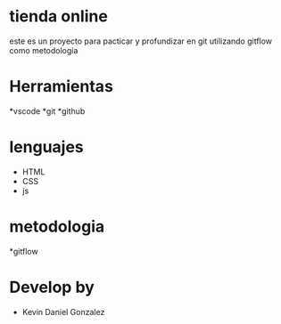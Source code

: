 # tienda online 
este es un proyecto para pacticar y profundizar en git utilizando gitflow como metodologia

# Herramientas
*vscode
*git 
*github

# lenguajes 
* HTML
* CSS
* js

# metodologia 
*gitflow

# Develop by 
* Kevin Daniel Gonzalez 